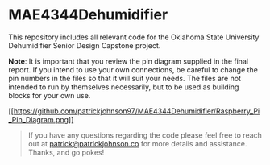 # MAE4344Dehumidifier
This repository includes all relevant code for the Oklahoma State University Dehumidifier Senior Design Capstone project.

**Note**: It is important that you review the pin diagram supplied in the final report. If you intend to use your own connections, be careful to change the pin numbers in the files so that it will suit your needs. The files are not intended to run by themselves necessarily, but to be used as building blocks for your own use. 

[[https://github.com/patrickjohnson97/MAE4344Dehumidifier/Raspberry_Pi_Pin_Diagram.png]]


>If you have any questions regarding the code please feel free to reach out at patrick@patrickjohnson.co for more details and assistance. Thanks, and go pokes!

      
